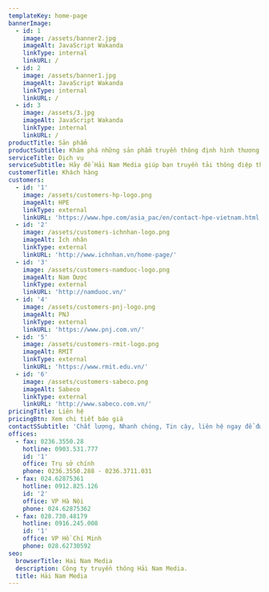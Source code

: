 ```yaml
---
templateKey: home-page
bannerImage:
  - id: 1
    image: /assets/banner2.jpg
    imageAlt: JavaScript Wakanda
    linkType: internal
    linkURL: /
  - id: 2
    image: /assets/banner1.jpg
    imageAlt: JavaScript Wakanda
    linkType: internal
    linkURL: /
  - id: 3
    image: /assets/3.jpg
    imageAlt: JavaScript Wakanda
    linkType: internal
    linkURL: /
productTitle: Sản phẩm
productSubtitle: Khám phá những sản phẩm truyền thông định hình thương hiệu Hải Nam
serviceTitle: Dịch vụ
serviceSubtitle: Hãy để Hải Nam Media giúp bạn truyền tải thông điệp thương hiệu
customerTitle: Khách hàng
customers:
  - id: '1'
    image: /assets/customers-hp-logo.png
    imageAlt: HPE
    linkType: external
    linkURL: 'https://www.hpe.com/asia_pac/en/contact-hpe-vietnam.html'
  - id: '2'
    image: /assets/customers-ichnhan-logo.png
    imageAlt: Ích nhân
    linkType: external
    linkURL: 'http://www.ichnhan.vn/home-page/'
  - id: '3'
    image: /assets/customers-namduoc-logo.png
    imageAlt: Nam Dược
    linkType: external
    linkURL: 'http://namduoc.vn/'
  - id: '4'
    image: /assets/customers-pnj-logo.png
    imageAlt: PNJ
    linkType: external
    linkURL: 'https://www.pnj.com.vn/'
  - id: '5'
    image: /assets/customers-rmit-logo.png
    imageAlt: RMIT
    linkType: external
    linkURL: 'https://www.rmit.edu.vn/'
  - id: '6'
    image: /assets/customers-sabeco.png
    imageAlt: Sabeco
    linkType: external
    linkURL: 'http://www.sabeco.com.vn/'
pricingTitle: Liên hệ
pricingBtn: Xem chi tiết báo giá
contactSSubtitle: 'Chất lượng, Nhanh chóng, Tin cậy, liên hệ ngay để được phục vụ.'
offices:
  - fax: 0236.3550.28
    hotline: 0903.531.777
    id: '1'
    office: Trụ sở chính
    phone: 0236.3550.288 - 0236.3711.031
  - fax: 024.62875361
    hotline: 0912.825.126
    id: '2'
    office: VP Hà Nội
    phone: 024.62875362
  - fax: 028.730.48179
    hotline: 0916.245.008
    id: '1'
    office: VP Hồ Chí Minh
    phone: 028.62730592
seo:
  browserTitle: Hai Nam Media
  description: Công ty truyền thông Hải Nam Media.
  title: Hải Nam Media
---
```


